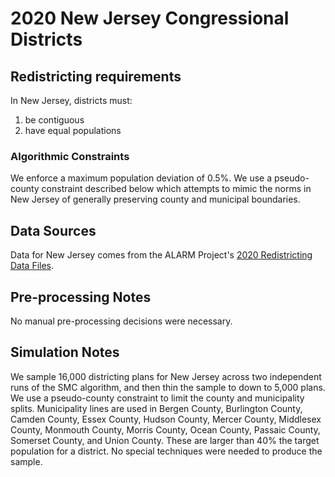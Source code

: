 # 2020 New Jersey Congressional Districts

## Redistricting requirements
In New Jersey, districts must:

1. be contiguous
1. have equal populations

### Algorithmic Constraints
We enforce a maximum population deviation of 0.5%.
We use a pseudo-county constraint described below which attempts to mimic the norms in New Jersey of generally preserving county and municipal boundaries.

## Data Sources
Data for New Jersey comes from the ALARM Project's [2020 Redistricting Data Files](https://alarm-redist.github.io/posts/2021-08-10-census-2020/).

## Pre-processing Notes
No manual pre-processing decisions were necessary.

## Simulation Notes
We sample 16,000 districting plans for New Jersey across two independent runs of the SMC algorithm, and then thin the sample to down to 5,000 plans.
We use a pseudo-county constraint to limit the county and municipality splits.
Municipality lines are used in Bergen County, Burlington County, Camden County, Essex County, Hudson County, Mercer County, Middlesex County, Monmouth County, Morris County, Ocean County, Passaic County, Somerset County, and Union County.
These are larger than 40% the target population for a district.
No special techniques were needed to produce the sample.
